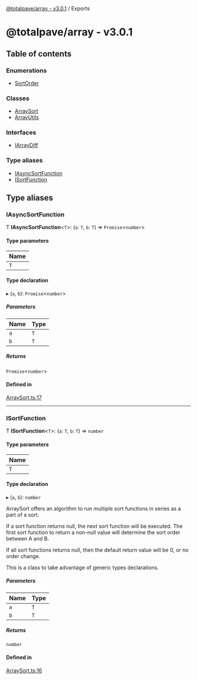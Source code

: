 [@totalpave/array - v3.0.1](README.md) / Exports

# @totalpave/array - v3.0.1

## Table of contents

### Enumerations

- [SortOrder](enums/SortOrder.md)

### Classes

- [ArraySort](classes/ArraySort.md)
- [ArrayUtils](classes/ArrayUtils.md)

### Interfaces

- [IArrayDiff](interfaces/IArrayDiff.md)

### Type aliases

- [IAsyncSortFunction](modules.md#iasyncsortfunction)
- [ISortFunction](modules.md#isortfunction)

## Type aliases

### IAsyncSortFunction

Ƭ **IAsyncSortFunction**<`T`\>: (`a`: `T`, `b`: `T`) => `Promise`<`number`\>

#### Type parameters

| Name |
| :------ |
| `T` |

#### Type declaration

▸ (`a`, `b`): `Promise`<`number`\>

##### Parameters

| Name | Type |
| :------ | :------ |
| `a` | `T` |
| `b` | `T` |

##### Returns

`Promise`<`number`\>

#### Defined in

[ArraySort.ts:17](https://github.com/totalpave/array/blob/afdff9d/src/ArraySort.ts#L17)

___

### ISortFunction

Ƭ **ISortFunction**<`T`\>: (`a`: `T`, `b`: `T`) => `number`

#### Type parameters

| Name |
| :------ |
| `T` |

#### Type declaration

▸ (`a`, `b`): `number`

ArraySort offers an algorithm to run multiple sort functions in series
as a part of a sort.

If a sort function returns null, the next sort function will be executed.
The first sort function to return a non-null value will determine the sort
order between A and B.

If all sort functions returns null, then the default return value will be 0,
or no order change.

This is a class to take advantage of generic types declarations.

##### Parameters

| Name | Type |
| :------ | :------ |
| `a` | `T` |
| `b` | `T` |

##### Returns

`number`

#### Defined in

[ArraySort.ts:16](https://github.com/totalpave/array/blob/afdff9d/src/ArraySort.ts#L16)
